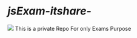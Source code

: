 _jsExam-itshare-_
=================
![](https://www.google.com/url?sa=i&url=https%3A%2F%2Fcommons.wikimedia.org%2Fwiki%2FFile%3AJavaScript-logo.png&psig=AOvVaw1WGVMa6-Av-ztDTD4xw1vj&ust=1612119160580000&source=images&cd=vfe&ved=0CAIQjRxqFwoTCLCvwZKqxO4CFQAAAAAdAAAAABAD)
This is a private Repo For only Exams Purpose 





